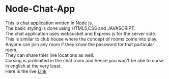 # Node-Chat-App
This is chat application written in Node js.
<br>
The basic styling is done using HTML5,CSS and JAVASCRIPT.
<br>
The chat application uses websocket and Express js  for the server side.
<br>
This is  similar to club house where the concept of rooms come into play.
<br>
Anyone can join any room if they know the password for that particular room.
<br>
They can share thier live locations as well.
<br>
Cursing is prohibited in the chat room and hence you won't be abe to curse in english at the very least.
<br>
Here is the live [Link](https://jaya-node-chat-app.herokuapp.com/)
